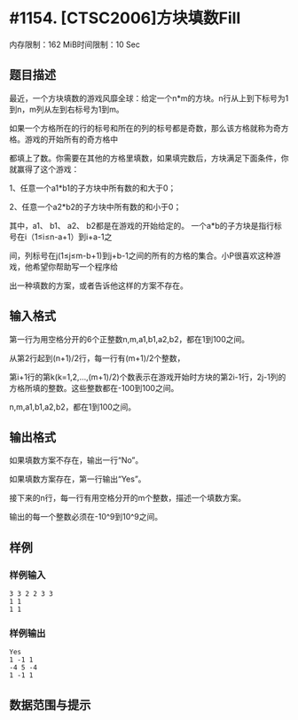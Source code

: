 # #1154. [CTSC2006]方块填数Fill

内存限制：162 MiB时间限制：10 Sec

## 题目描述

最近，一个方块填数的游戏风靡全球：给定一个n*m的方块。n行从上到下标号为1到n，m列从左到右标号为1到m。

如果一个方格所在的行的标号和所在的列的标号都是奇数，那么该方格就称为奇方格。游戏的开始所有的奇方格中

都填上了数。你需要在其他的方格里填数，如果填完数后，方块满足下面条件，你就赢得了这个游戏：

1、任意一个a1*b1的子方块中所有数的和大于0；

2、任意一个a2*b2的子方块中所有数的和小于0；

其中，a1、 b1、 a2、 b2都是在游戏的开始给定的。 一个a*b的子方块是指行标号在i（1&le;i&le;n-a+1）到i+a-1之

间，列标号在j(1&le;j&le;m-b+1)到j+b-1之间的所有的方格的集合。小P很喜欢这种游戏，他希望你帮助写一个程序给

出一种填数的方案，或者告诉他这样的方案不存在。

## 输入格式

第一行为用空格分开的6个正整数n,m,a1,b1,a2,b2，都在1到100之间。

从第2行起到(n+1)/2行，每一行有(m+1)/2个整数，

第i+1行的第k(k=1,2,&hellip;,(m+1)/2)个数表示在游戏开始时方块的第2i-1行，2j-1列的方格所填的整数。这些整数都在-100到100之间。

n,m,a1,b1,a2,b2，都在1到100之间。

## 输出格式

如果填数方案不存在，输出一行&ldquo;No&rdquo;。

如果填数方案存在，第一行输出&ldquo;Yes&rdquo;。

接下来的n行，每一行有用空格分开的m个整数，描述一个填数方案。 

输出的每一个整数必须在-10^9到10^9之间。

## 样例

### 样例输入

    
    3 3 2 2 3 3
    1 1
    1 1
    

### 样例输出

    
    Yes
    1 -1 1
    -4 5 -4
    1 -1 1
    
    
    

## 数据范围与提示
